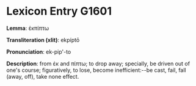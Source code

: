 # Lexicon Entry G1601

**Lemma**: ἐκπίπτω

**Transliteration (xlit)**: ekpíptō

**Pronunciation**: ek-pip'-to

**Description**:
from ἐκ and πίπτω; to drop away; specially, be driven out of one's course; figuratively, to lose, become inefficient:--be cast, fail, fall (away, off), take none effect.
